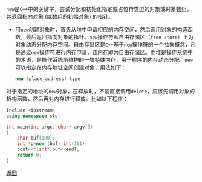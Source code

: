 `new`是`C++`中的关键字，尝试分配和初始化指定或占位符类型的对象或对象数组，并返回指向对象 (或数组的初始对象) 的指针。
- 用`new`创建对象时，首先从堆中申请相应的内存空间，然后调用对象的构造函数，最后返回指向对象的指针。`new`操作符从自由存储区（`free store`）上为对象动态分配内存空间。自由存储区是`C++`基于`new`操作符的一个抽象概念，凡是通过`new`操作符进行内存申请，该内存即为自由存储区。而堆是操作系统中的术语，是操作系统所维护的一块特殊内存，用于程序的内存动态分配。`new`可以指定在内存地址空间创建对象，用法如下：
	```cpp
	new (place_address) type
	```

对于指定的地址的`new`对象，在释放时，不能直接调用`delete`，应该先调用对象的析构函数，然后再对内存进行释放。比如以下程序：
```cpp
include <iostream>
using namespace std;

int main(int argc, char* argv[])
{
    char buf[100];
    int *p=new (buf) int(101);
    cout<<*(int*)buf<<endl;
    return 0;
}
```

[返回](C++关键字与关键库函数/readme)